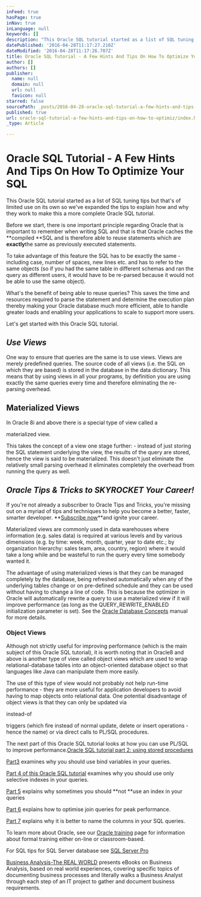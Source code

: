 ```yaml
---
inFeed: true
hasPage: true
inNav: true
inLanguage: null
keywords: []
description: "This Oracle SQL tutorial started as a list of SQL tuning tips but that's of limited use on its own so we've expanded the tips to explain how and why they work to make this a more complete Oracle SQL tutorial."
datePublished: '2016-04-28T11:17:27.210Z'
dateModified: '2016-04-28T11:17:26.707Z'
title: Oracle SQL Tutorial - A Few Hints And Tips On How To Optimize Your SQL
author: []
authors: []
publisher:
  name: null
  domain: null
  url: null
  favicon: null
starred: false
sourcePath: _posts/2016-04-28-oracle-sql-tutorial-a-few-hints-and-tips-on-how-to-optimiz.md
published: true
url: oracle-sql-tutorial-a-few-hints-and-tips-on-how-to-optimiz/index.html
_type: Article

---
```

# Oracle SQL Tutorial - A Few Hints And Tips On How To Optimize Your SQL

This Oracle SQL tutorial started as a list of SQL tuning tips but that's of limited use on its own so we've expanded the tips to explain how and why they work to make this a more complete Oracle SQL tutorial.

Before we start, there is one important principle regarding Oracle that is important to remember when writing SQL and that is that Oracle caches the **compiled **SQL and is therefore able to reuse statements which are **exactly**the same as previously executed statements. 

To take advantage of this feature the SQL has to be exactly the same - including case, number of spaces, new lines etc. and has to refer to the same objects (so if you had the same table in different schemas and ran the query as different users, it would have to be re-parsed because it would not be able to use the same object).

What's the benefit of being able to reuse queries? This saves the time and resources required to parse the statement and determine the execution plan thereby making your Oracle database much more efficient, able to handle greater loads and enabling your applications to scale to support more users.

Let's get started with this Oracle SQL tutorial.

## _Use Views_

One way to ensure that queries are the same is to use views. Views are merely predefined queries. The source code of all views (i.e. the SQL on which they are based) is stored in the database in the data dictionary. This means that by using views in all your programs, by definition you are using exactly the same queries every time and therefore eliminating the re-parsing overhead.

## Materialized Views

In Oracle 8i and above there is a special type of view called a

materialized view.

This takes the concept of a view one stage further: - instead of just storing the SQL statement underlying the view, the results of the query are stored, hence the view is said to be materialized. This doesn't just eliminate the relatively small parsing overhead it eliminates completely the overhead from running the query as well.

## _Oracle Tips & Tricks to SKYROCKET Your Career!_

If you're not already a subscriber to Oracle Tips and Tricks, you're missing out on a myriad of tips and techniques to help you become a better, faster, smarter developer. **[Subscribe now][0]**and ignite your career.

Materialized views are commonly used in data warehouses where information (e.g. sales data) is required at various levels and by various dimensions (e.g. by time: week, month, quarter, year to date etc.; by organization hierarchy: sales team, area, country, region) where it would take a long while and be wasteful to run the query every time somebody wanted it.

The advantage of using materialized views is that they can be managed completely by the database, being refreshed automatically when any of the underlying tables change or on pre-defined schedule and they can be used without having to change a line of code. This is because the optimizer in Oracle will automatically rewrite a query to use a materialized view if it will improve performance (as long as the QUERY\_REWRITE\_ENABLED initialization parameter is set). See the [Oracle Database Concepts][1] manual for more details.

### Object Views

Although not strictly useful for improving performance (which is the main subject of this Oracle SQL tutorial), it is worth noting that in Oracle8 and above is another type of view called object views which are used to wrap relational-database tables into an object-oriented database object so that languages like Java can manipulate them more easily.

The use of this type of view would not probably not help run-time performance - they are more useful for application developers to avoid having to map objects onto relational data. One potential disadvantage of object views is that they can only be updated via

instead-of

triggers (which fire instead of normal update, delete or insert operations - hence the name) or via direct calls to PL/SQL procedures.

The next part of this Oracle SQL tutorial looks at how you can use PL/SQL to improve performance.[Oracle SQL tutorial part 2: using stored procedures][2]

[Part3][3] examines why you should use bind variables in your queries.

[Part 4 of this Oracle SQL tutorial][4] examines why you should use only selective indexes in your queries.

[Part 5][5] explains why sometimes you should **not **use an index in your queries

[Part 6][6] explains how to optimise join queries for peak performance.

[Part 7][7] explains why it is better to name the columns in your SQL queries.

To learn more about Oracle, see our [Oracle training][8] page for information about formal training either on-line or classroom-based.

For SQL tips for SQL Server database see [SQL Server Pro][9]

[Business Analysis-The REAL WORLD][10] presents eBooks on Business Analysis, based on real world experiences, covering specific topics of documenting business processes and literally walks a Business Analyst through each step of an IT project to gather and document business requirements.

[0]: http://www.asktheoracle.net/oracle-tips-signup.html
[1]: http://docs.oracle.com/cd/E16655_01/server.121/e17633/schemaob.htm#CNCPT411
[2]: http://www.asktheoracle.net/oracle-sql-tutorial-part2.html
[3]: http://www.asktheoracle.net/oracle-sql-tutorial-part3.html
[4]: http://www.asktheoracle.net/oracle-sql-tutorial-part4.html
[5]: http://www.asktheoracle.net/oracle-sql-tutorial-part5.html
[6]: http://www.asktheoracle.net/oracle-sql-tutorial-part6.html
[7]: http://www.asktheoracle.net/oracle-sql-tutorial-part7.html
[8]: http://www.asktheoracle.net/oracle-training.html
[9]: http://www.sql-server-pro.com/learn-sql.html
[10]: http://www.businessanalysis-therealworld.com/